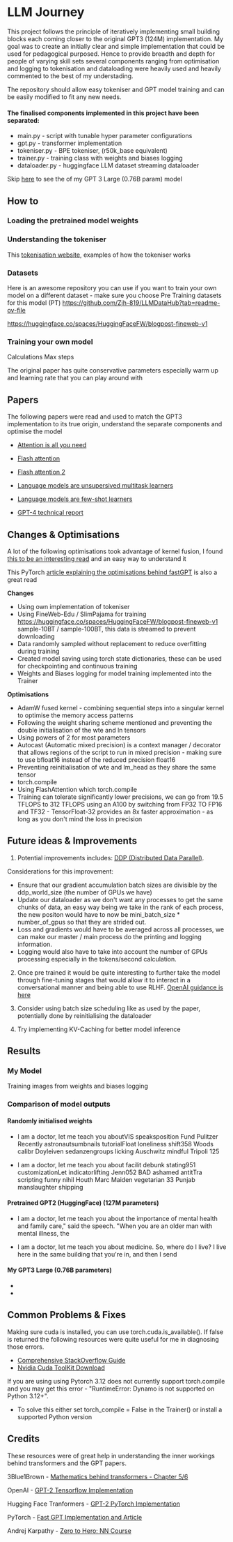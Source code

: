 # LLM Journey

This project follows the principle of iteratively implementing small building blocks each coming closer to the original GPT3 (124M) implementation. My goal was to create an initially clear and simple implementation that could be used for pedagogical purposed. Hence to provide breadth and depth for people of varying skill sets several components ranging from optimisation and logging to tokenisation and dataloading were heavily used and heavily commented to the best of my understading.

The repository should allow easy tokeniser and GPT model training and can be easily modified to fit any new needs. 

#### The finalised components implemented in this project have been separated: 
- main.py - script with tunable hyper parameter configurations
- gpt.py - transformer implementation
- tokeniser.py - BPE tokeniser, (r50k_base equivalent)
- trainer.py - training class with weights and biases logging
- dataloader.py - huggingface LLM dataset streaming dataloader

Skip [here](#results) to see the of my GPT 3 Large (0.76B param) model

## How to

### Loading the pretrained model weights

### Understanding the tokeniser

This [tokenisation website](https://tiktokenizer.vercel.app), examples of how the tokeniser works

### Datasets

Here is an awesome repository you can use if you want to train your own model on a different dataset - make sure you choose Pre Training datasets for this model (PT) https://github.com/Zjh-819/LLMDataHub?tab=readme-ov-file

https://huggingface.co/spaces/HuggingFaceFW/blogpost-fineweb-v1

### Training your own model

Calculations
Max steps

The original paper has quite conservative parameters especially warm up and learning rate that you can play around with

## Papers

The following papers were read and used to match the GPT3 implementation to its true origin, understand the separate components and optimise the model

- [Attention is all you need](https://arxiv.org/pdf/1706.03762)

- [Flash attention](https://arxiv.org/pdf/2205.14135)

- [Flash attention 2](https://arxiv.org/pdf/2307.08691)

- [Language models are unsupersived multitask learners](https://d4mucfpksywv.cloudfront.net/better-language-models/language_models_are_unsupervised_multitask_learners.pdf)

- [Language models are few-shot learners](https://arxiv.org/pdf/2005.14165)

- [GPT-4 technical report](https://arxiv.org/pdf/2303.08774)

## Changes & Optimisations

A lot of the following optimisations took advantage of kernel fusion, I found [this to be an interesting read](https://stackoverflow.com/questions/53305830/cuda-how-does-kernel-fusion-improve-performance-on-memory-bound-applications-on) and an easy way to understand it

This PyTorch [article explaining the optimisations behind fastGPT](https://pytorch.org/blog/accelerating-generative-ai-2/) is also a great read

**Changes**
- Using own implementation of tokeniser
- Using FineWeb-Edu / SlimPajama for training https://huggingface.co/spaces/HuggingFaceFW/blogpost-fineweb-v1 sample-10BT / sample-100BT, this data is streamed to prevent downloading
- Data randomly sampled without replacement to reduce overfitting during training
- Created model saving using torch state dictionaries, these can be used for checkpointing and continuous training
- Weights and Biases logging for model training implemented into the Trainer

**Optimisations**
- AdamW fused kernel - combining sequential steps into a singular kernel to optimise the memory access patterns
- Following the weight sharing scheme mentioned and preventing the double initialisation of the wte and ln tensors
- Using powers of 2 for most parameters
- Autocast (Automatic mixed precision) is a context manager / decorator that allows regions of the script to run in mixed precision - making sure to use bfloat16 instead of the reduced precision float16
- Preventing reinitialisation of wte and lm_head as they share the same tensor
- torch.compile
- Using FlashAttention which torch.compile
- Training can tolerate significantly lower precisions, we can go from 19.5 TFLOPS to 312 TFLOPS using an A100 by switching from FP32 TO FP16 and TF32 - TensorFloat-32 provides an 8x faster approximation - as long as you don't mind the loss in precision

## Future ideas & Improvements

1. Potential improvements includes:
[DDP (Distributed Data Parallel)](https://pytorch.org/tutorials/intermediate/ddp_tutorial.html#:~:text=DistributedDataParallel%20(DDP)%20implements%20data%20parallelism,collective%20communications%20in%20the%20torch.).

Considerations for this improvement:
- Ensure that our gradient accumulation batch sizes are divisible by the ddp_world_size (the number of GPUs we have)
- Update our dataloader as we don't want any processes to get the same chunks of data, an easy way being we take in the rank of each process, the new positon would have to now be mini_batch_size * number_of_gpus so that they are strided out.
- Loss and gradients would have to be averaged across all processes, we can make our master / main process do the printing and logging information. 
- Logging would also have to take into account the number of GPUs processing especially in the tokens/second calculation.

2. Once pre trained it would be quite interesting to further take the model through fine-tuning stages that would allow it to interact in a conversational manner and being able to use RLHF. [OpenAI guidance is here](https://platform.openai.com/docs/guides/fine-tuning)

3. Consider using batch size scheduling like as used by the paper, potentially done by reinitialising the dataloader

4. Try implementing KV-Caching for better model inference


## Results

### My Model

Training images from weights and biases logging

### Comparison of model outputs

#### Randomly initialised weights

- I am a doctor, let me teach you aboutVIS speaksposition Fund Pulitzer Recently astronautsumbnails tutorialFloat loneliness shift358 Woods calibr Doyleiven sedanzengroups licking Auschwitz mindful Tripoli 125

- I am a doctor, let me teach you about facilit debunk stating951 customizationLet indicatorlifting Jenn052 BAD ashamed antitTra scripting funny nihil Houth Marc Maiden vegetarian 33 Punjab manslaughter shipping

#### Pretrained GPT2 (HuggingFace) (127M parameters)

- I am a doctor, let me teach you about the importance of mental health and family care," said the speech. "When you are an older man with mental illness, the

- I am a doctor, let me teach you about medicine. So, where do I live? I live here in the same building that you're in, and then I send

#### My GPT3 Large (0.76B parameters)

- 

- 

## Common Problems & Fixes

Making sure cuda is installed, you can use torch.cuda.is_available(). If false is returned the following resources were quite useful for me in diagnosing those errors.
- [Comprehensive StackOverflow Guide](https://stackoverflow.com/questions/60987997/why-torch-cuda-is-available-returns-false-even-after-installing-pytorch-with)
- [Nvidia Cuda ToolKit Download](https://developer.nvidia.com/cuda-downloads)

If you are using using Pytorch 3.12 does not currently support torch.compile and you may get this error - "RuntimeError: Dynamo is not supported on Python 3.12+".
- To solve this either set torch_compile = False in the Trainer() or install a supported Python version

## Credits

These resources were of great help in understanding the inner workings behind transformers and the GPT papers.

3Blue1Brown - [Mathematics behind transformers - Chapter 5/6](https://youtube.com/playlist?list=PLZHQObOWTQDNU6R1_67000Dx_ZCJB-3pi&si=7kUJ3D5-B24sOq7j)

OpenAI - [GPT-2 Tensorflow Implementation](https://github.com/openai/gpt-2/blob/master/src/model.py)

Hugging Face Tranformers - [GPT-2 PyTorch Implementation](https://github.com/huggingface/transformers/blob/main/src/transformers/models/gpt2/modeling_gpt2.py)

PyTorch - [Fast GPT Implementation and Article](https://github.com/pytorch-labs/gpt-fast)

Andrej Karpathy - [Zero to Hero: NN Course](https://youtube.com/playlist?list=PLAqhIrjkxbuWI23v9cThsA9GvCAUhRvKZ&si=xMIrxu1JbABFPRej)

